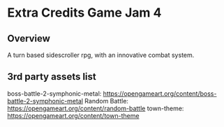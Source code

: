 # Extra Credits Game Jam 4
## Overview
A turn based sidescroller rpg, with an innovative combat system.

## 3rd party assets list
boss-battle-2-symphonic-metal: https://opengameart.org/content/boss-battle-2-symphonic-metal
Random Battle: https://opengameart.org/content/random-battle
town-theme: https://opengameart.org/content/town-theme